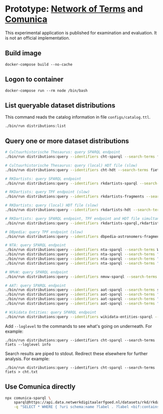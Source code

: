 Prototype: [Network of Terms](https://www.netwerkdigitaalerfgoed.nl/en/knowledge-services/usable-digital-heritage/network-of-terms/) and [Comunica](https://comunica.linkeddatafragments.org/)
==============================

This experimental application is published for examination and evaluation. It is not an official implementation.

## Build image

    docker-compose build --no-cache

## Logon to container

    docker-compose run --rm node /bin/bash

## List queryable dataset distributions

This command reads the catalog information in file `configs/catalog.ttl`.

    ./bin/run distributions:list

## Query one or more dataset distributions

```bash
# Cultuurhistorische Thesaurus: query SPARQL endpoint
./bin/run distributions:query --identifiers cht-sparql --search-terms fiets

# Cultuurhistorische Thesaurus: query (local) HDT file (slow)
./bin/run distributions:query --identifiers cht-hdt --search-terms fiets

# RKDartists: query SPARQL endpoint
./bin/run distributions:query --identifiers rkdartists-sparql --search-terms Gogh

# RKDartists: query TPF endpoint (slow)
./bin/run distributions:query --identifiers rkdartists-fragments --search-terms Gogh

# RKDartists: query (local) HDT file (slow)
./bin/run distributions:query --identifiers rkdartists-hdt --search-terms Gogh

# RKDartists: query SPARQL endpoint, TPF endpoint and HDT file simultaneously (slow)
./bin/run distributions:query --identifiers rkdartists-sparql,rkdartists-fragments,rkdartists-hdt --search-terms Gogh

# DBpedia: query TPF endpoint (slow)
./bin/run distributions:query --identifiers dbpedia-astronomers-fragments --search-terms Anton

# NTA: query SPARQL endpoint
./bin/run distributions:query --identifiers nta-sparql --search-terms Wieringa
./bin/run distributions:query --identifiers nta-sparql --search-terms "'Wier*'"
./bin/run distributions:query --identifiers nta-sparql --search-terms "Wieringa OR Mulisch"
./bin/run distributions:query --identifiers nta-sparql --search-terms "Jan AND Vries"

# NMvW: query SPARQL endpoint
./bin/run distributions:query --identifiers nmvw-sparql --search-terms eiland

# AAT: query SPARQL endpoint
./bin/run distributions:query --identifiers aat-sparql --search-terms schilderij
./bin/run distributions:query --identifiers aat-sparql --search-terms "schil*"
./bin/run distributions:query --identifiers aat-sparql --search-terms "schilderij OR tekening"
./bin/run distributions:query --identifiers aat-sparql --search-terms "cartoon* AND prent*"

# Wikidata Entities: query SPARQL endpoint
./bin/run distributions:query --identifiers wikidata-entities-sparql --search-terms Rembrandt
```

Add `--loglevel` to the commands to see what's going on underneath. For example:

    ./bin/run distributions:query --identifiers cht-sparql --search-terms fiets --loglevel info

Search results are piped to stdout. Redirect these elsewhere for further analysis. For example:

    ./bin/run distributions:query --identifiers cht-sparql --search-terms fiets > cht.txt

## Use Comunica directly

```bash
npx comunica-sparql \
    sparql@https://api.data.netwerkdigitaalerfgoed.nl/datasets/rkd/rkdartists/services/rkdartists/sparql \
    -q "SELECT * WHERE { ?uri schema:name ?label . ?label <bif:contains> 'gogh' } LIMIT 10"
```
